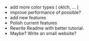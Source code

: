- add more color types ( oklch, ... )
- improve performance of possible?
- add new features
- Polish current features
- Rewrite Readme with better tutorial.
- Maybe? Write an small website?